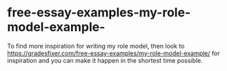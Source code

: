 # free-essay-examples-my-role-model-example-

To find more inspiration for writing my role model, then look to https://gradesfixer.com/free-essay-examples/my-role-model-example/ for inspiration and you can make it happen in the shortest time possible.
